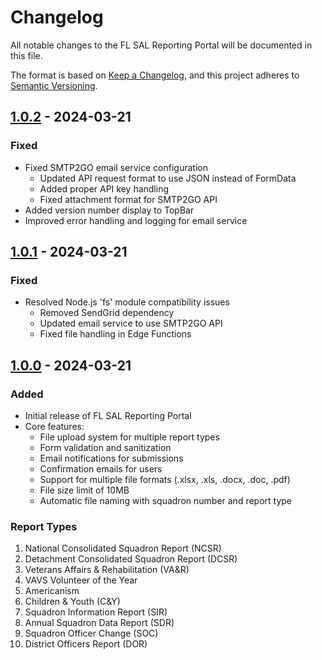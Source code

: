 # Changelog

All notable changes to the FL SAL Reporting Portal will be documented in this file.

The format is based on [Keep a Changelog](https://keepachangelog.com/en/1.0.0/),
and this project adheres to [Semantic Versioning](https://semver.org/spec/v2.0.0.html).

## [1.0.2] - 2024-03-21

### Fixed
- Fixed SMTP2GO email service configuration
  - Updated API request format to use JSON instead of FormData
  - Added proper API key handling
  - Fixed attachment format for SMTP2GO API
- Added version number display to TopBar
- Improved error handling and logging for email service

## [1.0.1] - 2024-03-21

### Fixed
- Resolved Node.js 'fs' module compatibility issues
  - Removed SendGrid dependency
  - Updated email service to use SMTP2GO API
  - Fixed file handling in Edge Functions

## [1.0.0] - 2024-03-21

### Added
- Initial release of FL SAL Reporting Portal
- Core features:
  - File upload system for multiple report types
  - Form validation and sanitization
  - Email notifications for submissions
  - Confirmation emails for users
  - Support for multiple file formats (.xlsx, .xls, .docx, .doc, .pdf)
  - File size limit of 10MB
  - Automatic file naming with squadron number and report type

### Report Types
1. National Consolidated Squadron Report (NCSR)
2. Detachment Consolidated Squadron Report (DCSR)
3. Veterans Affairs & Rehabilitation (VA&R)
4. VAVS Volunteer of the Year
5. Americanism
6. Children & Youth (C&Y)
7. Squadron Information Report (SIR)
8. Annual Squadron Data Report (SDR)
9. Squadron Officer Change (SOC)
10. District Officers Report (DOR)

[1.0.2]: https://github.com/yourusername/reporting/compare/v1.0.1...v1.0.2
[1.0.1]: https://github.com/yourusername/reporting/compare/v1.0.0...v1.0.1
[1.0.0]: https://github.com/yourusername/reporting/releases/tag/v1.0.0 